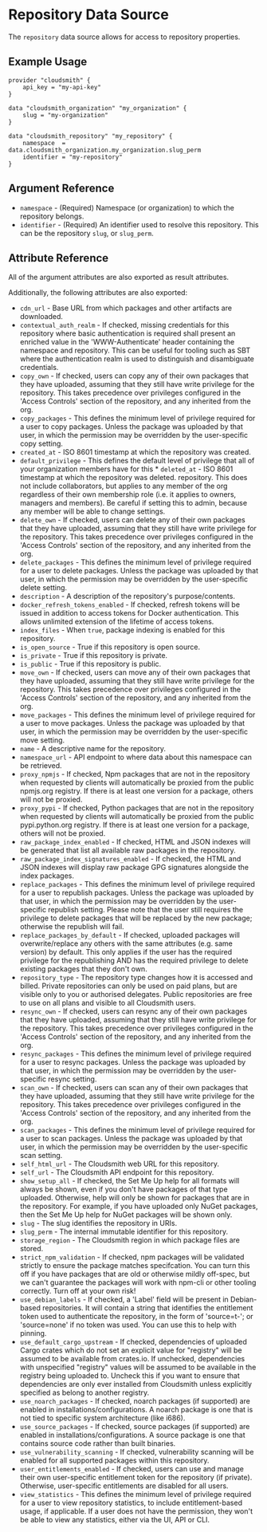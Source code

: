 # Repository Data Source

The `repository` data source allows for access to repository properties.

## Example Usage

```hcl
provider "cloudsmith" {
    api_key = "my-api-key"
}

data "cloudsmith_organization" "my_organization" {
    slug = "my-organization"
}

data "cloudsmith_repository" "my_repository" {
    namespace  = data.cloudsmith_organization.my_organization.slug_perm
    identifier = "my-repository"
}
```

## Argument Reference

* `namespace` - (Required) Namespace (or organization) to which the repository belongs.
* `identifier` - (Required) An identifier used to resolve this repository. This can be the repository `slug`, or `slug_perm`.

## Attribute Reference

All of the argument attributes are also exported as result attributes.

Additionally, the following attributes are also exported:

* `cdn_url` - Base URL from which packages and other artifacts are downloaded.
* `contextual_auth_realm` - If checked, missing credentials for this repository where basic authentication is required shall present an enriched value in the 'WWW-Authenticate' header containing the namespace and repository. This can be useful for tooling such as SBT where the authentication realm is used to distinguish and disambiguate credentials.
* `copy_own` - If checked, users can copy any of their own packages that they have uploaded, assuming that they still have write privilege for the repository. This takes precedence over privileges configured in the 'Access Controls' section of the repository, and any inherited from the org.
* `copy_packages` - This defines the minimum level of privilege required for a user to copy packages. Unless the package was uploaded by that user, in which the permission may be overridden by the user-specific copy setting.
* `created_at` - ISO 8601 timestamp at which the repository was created.
* `default_privilege` - This defines the default level of privilege that all of your organization members have for this * `deleted_at` - ISO 8601 timestamp at which the repository was deleted.
repository. This does not include collaborators, but applies to any member of the org regardless of their own membership role (i.e. it applies to owners, managers and members). Be careful if setting this to admin, because any member will be able to change settings.
* `delete_own` - If checked, users can delete any of their own packages that they have uploaded, assuming that they still have write privilege for the repository. This takes precedence over privileges configured in the 'Access Controls' section of the repository, and any inherited from the org.
* `delete_packages` - This defines the minimum level of privilege required for a user to delete packages. Unless the package was uploaded by that user, in which the permission may be overridden by the user-specific delete setting.
* `description` - A description of the repository's purpose/contents.
* `docker_refresh_tokens_enabled` - If checked, refresh tokens will be issued in addition to access tokens for Docker authentication. This allows unlimited extension of the lifetime of access tokens.
* `index_files` - When `true`, package indexing is enabled for this repository.
* `is_open_source` - True if this repository is open source.
* `is_private` - True if this repository is private.
* `is_public` - True if this repository is public.
* `move_own` - If checked, users can move any of their own packages that they have uploaded, assuming that they still have write privilege for the repository. This takes precedence over privileges configured in the 'Access Controls' section of the repository, and any inherited from the org.
* `move_packages` - This defines the minimum level of privilege required for a user to move packages. Unless the package was uploaded by that user, in which the permission may be overridden by the user-specific move setting.
* `name` - A descriptive name for the repository.
* `namespace_url` - API endpoint to where data about this namespace can be retrieved.
* `proxy_npmjs` - If checked, Npm packages that are not in the repository when requested by clients will automatically be proxied from the public npmjs.org registry. If there is at least one version for a package, others will not be proxied.
* `proxy_pypi` - If checked, Python packages that are not in the repository when requested by clients will automatically be proxied from the public pypi.python.org registry. If there is at least one version for a package, others will not be proxied.
* `raw_package_index_enabled` - If checked, HTML and JSON indexes will be generated that list all available raw packages in the repository.
* `raw_package_index_signatures_enabled` - If checked, the HTML and JSON indexes will display raw package GPG signatures alongside the index packages.
* `replace_packages` - This defines the minimum level of privilege required for a user to republish packages. Unless the package was uploaded by that user, in which the permission may be overridden by the user-specific republish setting. Please note that the user still requires the privilege to delete packages that will be replaced by the new package; otherwise the republish will fail.
* `replace_packages_by_default` - If checked, uploaded packages will overwrite/replace any others with the same attributes (e.g. same version) by default. This only applies if the user has the required privilege for the republishing AND has the required privilege to delete existing packages that they don't own.
* `repository_type` - The repository type changes how it is accessed and billed. Private repositories can only be used on paid plans, but are visible only to you or authorised delegates. Public repositories are free to use on all plans and visible to all Cloudsmith users.
* `resync_own` - If checked, users can resync any of their own packages that they have uploaded, assuming that they still have write privilege for the repository. This takes precedence over privileges configured in the 'Access Controls' section of the repository, and any inherited from the org.
* `resync_packages` - This defines the minimum level of privilege required for a user to resync packages. Unless the package was uploaded by that user, in which the permission may be overridden by the user-specific resync setting.
* `scan_own` - If checked, users can scan any of their own packages that they have uploaded, assuming that they still have write privilege for the repository. This takes precedence over privileges configured in the 'Access Controls' section of the repository, and any inherited from the org.
* `scan_packages` - This defines the minimum level of privilege required for a user to scan packages. Unless the package was uploaded by that user, in which the permission may be overridden by the user-specific scan setting.
* `self_html_url` - The Cloudsmith web URL for this repository.
* `self_url` - The Cloudsmith API endpoint for this repository.
* `show_setup_all` - If checked, the Set Me Up help for all formats will always be shown, even if you don't have packages of that type uploaded. Otherwise, help will only be shown for packages that are in the repository. For example, if you have uploaded only NuGet packages, then the Set Me Up help for NuGet packages will be shown only.
* `slug` - The slug identifies the repository in URIs.
* `slug_perm` - The internal immutable identifier for this repository.
* `storage_region` - The Cloudsmith region in which package files are stored.
* `strict_npm_validation` - If checked, npm packages will be validated strictly to ensure the package matches specifcation. You can turn this off if you have packages that are old or otherwise mildly off-spec, but we can't guarantee the packages will work with npm-cli or other tooling correctly. Turn off at your own risk!
* `use_debian_labels` - If checked, a 'Label' field will be present in Debian-based repositories. It will contain a string that identifies the entitlement token used to authenticate the repository, in the form of 'source=t-'; or 'source=none' if no token was used. You can use this to help with pinning.
* `use_default_cargo_upstream` - If checked, dependencies of uploaded Cargo crates which do not set an explicit value for \"registry\" will be assumed to be available from crates.io. If unchecked, dependencies with unspecified \"registry\" values will be assumed to be available in the registry being uploaded to. Uncheck this if you want to ensure that dependencies are only ever installed from Cloudsmith unless explicitly specified as belong to another registry.
* `use_noarch_packages` - If checked, noarch packages (if supported) are enabled in installations/configurations. A noarch package is one that is not tied to specific system architecture (like i686).
* `use_source_packages` - If checked, source packages (if supported) are enabled in installations/configurations. A source package is one that contains source code rather than built binaries.
* `use_vulnerability_scanning` - If checked, vulnerability scanning will be enabled for all supported packages within this repository.
* `user_entitlements_enabled` - If checked, users can use and manage their own user-specific entitlement token for the repository (if private). Otherwise, user-specific entitlements are disabled for all users.
* `view_statistics` - This defines the minimum level of privilege required for a user to view repository statistics, to include entitlement-based usage, if applicable. If a user does not have the permission, they won't be able to view any statistics, either via the UI, API or CLI.

